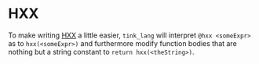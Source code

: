# HXX

To make writing [HXX](https://github.com/haxetink/tink_hxx) a little easier, `tink_lang` will interpret `@hxx <someExpr>` as to `hxx(<someExpr>)` and furthermore modify function bodies that are nothing but a string constant to `return hxx(<theString>)`.